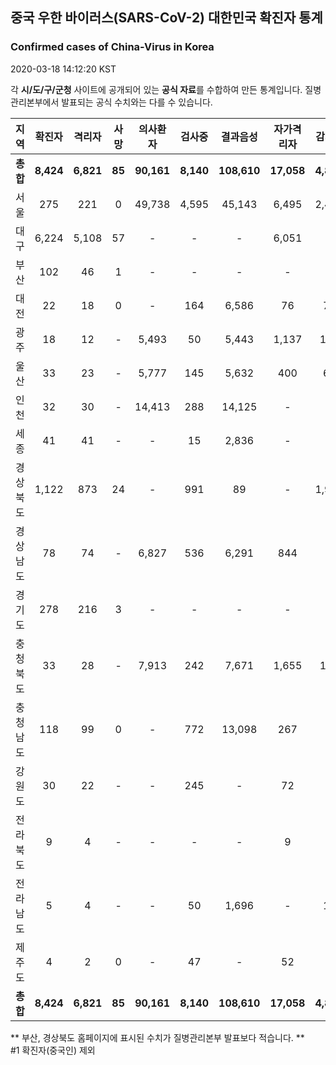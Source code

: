 
## 중국 우한 바이러스(SARS-CoV-2) 대한민국 확진자 통계
### Confirmed cases of China-Virus in Korea
2020-03-18 14:12:20 KST

각 **시/도/구/군청** 사이트에 공개되어 있는 **공식 자료**를 수합하여 만든 통계입니다.
질병관리본부에서 발표되는 공식 수치와는 다를 수 있습니다.


|  지역  | 확진자 |  격리자  |  사망  |  의사환자  |  검사중  |  결과음성  |  자가격리자  |  감시중  |  감시해제  |  퇴원  |
|:------:|:------:|:--------:|:--------:|:----------:|:--------:|:----------------:|:------------:|:--------:|:----------:|:--:|
|**총합**|**8,424**|**6,821**|**85**|**90,161**|**8,140**|**108,610**|**17,058**|**4,843**|**15,246**|**1,518**|
|서울|275|221|0|49,738|4,595|45,143|6,495|2,469|4,026|54|
|대구|6,224|5,108|57|-|-|-|6,051|-|-|1,059|
|부산|102|46|1|-|-|-|-|-|-|55|
|대전|22|18|0|-|164|6,586|76|76|412|4|
|광주|18|12|-|5,493|50|5,443|1,137|102|1,035|6|
|울산|33|23|-|5,777|145|5,632|400|62|338|10|
|인천|32|30|-|14,413|288|14,125|-|-|-|2|
|세종|41|41|-|-|15|2,836|-|-|-|-|
|경상북도|1,122|873|24|-|991|89|-|1,967|7,730|225|
|경상남도|78|74|-|6,827|536|6,291|844|-|-|4|
|경기도|278|216|3|-|-|-|-|-|-|59|
|충청북도|33|28|-|7,913|242|7,671|1,655|156|1,499|5|
|충청남도|118|99|0|-|772|13,098|267|-|-|19|
|강원도|30|22|-|-|245|-|72|-|-|8|
|전라북도|9|4|-|-|-|-|9|-|-|5|
|전라남도|5|4|-|-|50|1,696|-|11|206|1|
|제주도|4|2|0|-|47|-|52|-|-|2|
|**총합**|**8,424**|**6,821**|**85**|**90,161**|**8,140**|**108,610**|**17,058**|**4,843**|**15,246**|**1,518**|


** 부산, 경상북도 홈페이지에 표시된 수치가 질병관리본부 발표보다 적습니다. **<br>
#1 확진자(중국인) 제외
    